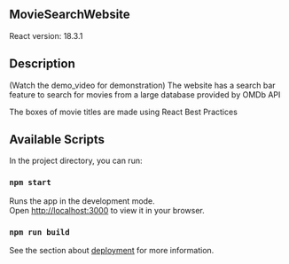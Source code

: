 ## MovieSearchWebsite

React version: 18.3.1

## Description
(Watch the demo_video for demonstration)
The website has a search bar feature to search for movies from a large database provided by OMDb API

The boxes of movie titles are made using React Best Practices


## Available Scripts

In the project directory, you can run:

### `npm start`

Runs the app in the development mode.\
Open [http://localhost:3000](http://localhost:3000) to view it in your browser.


### `npm run build`

See the section about [deployment](https://facebook.github.io/create-react-app/docs/deployment) for more information.

